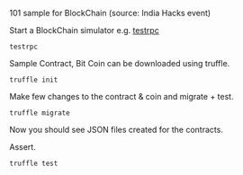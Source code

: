 101 sample for BlockChain (source: India Hacks event)

Start a BlockChain simulator e.g. [testrpc](https://github.com/ethereumjs/testrpc)
```
testrpc
```

Sample Contract, Bit Coin can be downloaded using truffle.
```
truffle init
```

Make few changes to the contract & coin and migrate + test.
```
truffle migrate
```
Now you should see JSON files created for the contracts.

Assert.
```
truffle test
```

